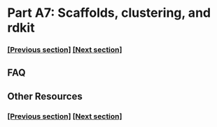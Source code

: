 
# Part A7: Scaffolds, clustering, and rdkit

### [[Previous section]](docs/A6_INTERACTIONS.md) [[Next section]](docs/A8_SELECTIONS.md)


## FAQ


## Other Resources

### [[Previous section]](docs/A6_INTERACTIONS.md) [[Next section]](docs/A8_SELECTIONS.md)